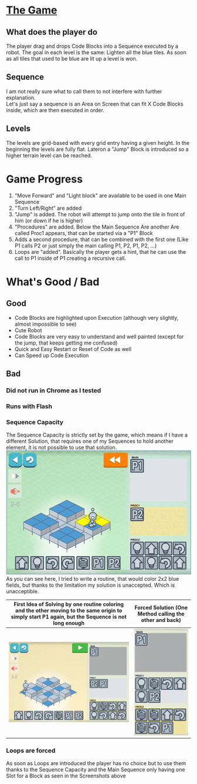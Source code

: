 # [The Game](http://lightbot.com/flash.html)  
## What does the player do
The player drag and drops Code Blocks into a Sequence executed by a robot. The goal in each level is the same: Lighten all the blue tiles.
As soon as all tiles that used to be blue are lit up a level is won.

## Sequence
I am not really sure what to call them to not interfere with further explanation.  
Let's just say a sequence is an Area on Screen that can fit X Code Blocks inside, which are then executed in order.

## Levels
The levels are grid-based with every grid entry having a given height. In the beginning the levels are fully flat.
Lateron a "Jump" Block is introduced so a higher terrain level can be reached.

# Game Progress

1. "Move Forward" and "Light block" are available to be used in one Main Sequence
1. "Turn Left/Right" are added
1. "Jump" is added. The robot will attempt to jump onto the tile in front of him (or down if he is higher)
1. "Procedures" are added. Below the Main Sequence Are another Are called Proc1 appears, that can be started via a "P1" Block
1. Adds a second procedure, that can be combined with the first one (Like P1 calls P2 or just simply the main calling P1, P2, P1, P2, ...)
1. Loops are "added". Basically the player gets a hint, that he can use the call to P1 inside of P1 creating a recursive call.

# What's Good / Bad

## Good
* Code Blocks are highlighted upon Execution (although very slightly, almost impossible to see)
* Cute Robot
* Code Blocks are very easy to understand and well painted (except for the jump, that keeps getting me confused)
* Quick and Easy Restart or Reset of Code as well
* Can Speed up Code Execution

## Bad
### Did not run in Chrome as I tested
### Runs with Flash
### Sequence Capacity
The Sequence Capacity is strictly set by the game, which means if I have a different Solution, that requires one of my Sequences to hold another element, it is not possible to use that solution.  
![Screenshot of LightRobot](../img/lightbot/lightroboLimit.PNG "Screenshot")  
As you can see here, I tried to write a routine, that would color 2x2 blue fields, but thanks to the limitation my solution is unaccepted. Which is unacceptible.

First Idea of Solving by one routine coloring and the other moving to the same origin to simply start P1 again, but the Sequence is not long enough | Forced Solution (One Method calling the other and back)
--- | ---
![Screenshot of LightRobot](../img/lightbot/lightroboLimit2.PNG "Screenshot") | ![Screenshot of LightRobot](../img/lightbot/lightroboLimit2sol.PNG "Screenshot")  

### Loops are forced
As soon as Loops are introduced the player has no choice but to use them thanks to the Sequence Capacity and the Main Sequence only having one Slot for a Block as seen in the Screenshots above

